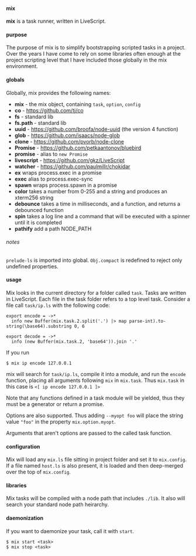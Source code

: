 #### mix

**mix** is a task runner, written in LiveScript.

#### purpose

The purpose of mix is to simplify bootstrapping scripted tasks in a project.  Over the years I have come to rely on some libraries often enough at the project scripting level that I have included those globally in the mix environment.

#### globals

Globally, mix provides the following names:

- **mix** - the mix object, containing `task`, `option`, `config`
- **co** - https://github.com/tj/co
- **fs** - standard lib
- **fs.path** - standard lib
- **uuid** - https://github.com/broofa/node-uuid (the version 4 function)
- **glob** - https://github.com/isaacs/node-glob
- **clone** - https://github.com/pvorb/node-clone
- **Promise** - https://github.com/petkaantonov/bluebird
- **promise** - alias to `new Promise`
- **livescript** - https://github.com/gkz/LiveScript
- **watcher** - https://github.com/paulmillr/chokidar
- **ex** wraps process.exec in a promise
- **exec** alias to process.exec-sync
- **spawn** wraps process.spawn in a promise
- **color** takes a number from 0-255 and a string and produces an xterm256 string
- **debounce** takes a time in milliseconds, and a function, and returns a debounced function
- **spin** takes a log line and a command that will be executed with a spinner until it is completed
- **pathify** add a path NODE_PATH

###### notes
`prelude-ls` is imported into global.
`Obj.compact` is redefined to reject only undefined properties.

#### usage
Mix looks in the current directory for a folder called `task`.  Tasks are written in LiveScript.  Each file in the task folder refers to a top level task.  Consider a file call `task/ip.ls` with the following code:
```
export encode = ->*
  info new Buffer(mix.task.2.split('.') |> map parse-int).to-string(\base64).substring 0, 6

export decode = ->*
  info (new Buffer(mix.task.2, 'base64')).join '.'
```
If you run
```
$ mix ip encode 127.0.0.1
```
mix will search for `task/ip.ls`, compile it into a module, and run the `encode` function, placing all arguments following `mix` in `mix.task`.  Thus `mix.task` in this case is `<[ ip encode 127.0.0.1 ]>`

Note that any functions defined in a task module will be yielded, thus they must be a generator or return a promise.

Options are also supported.  Thus adding `--myopt foo` will place the string value `"foo"` in the property `mix.option.myopt`.

Arguments that aren't options are passed to the called task function.

#### configuration

Mix will load any `mix.ls` file sitting in project folder and set it to `mix.config`.  If a file named `host.ls` is also present, it is loaded and then deep-merged over the top of `mix.config`.

#### libraries

Mix tasks will be compiled with a node path that includes `./lib`.  It also will search your standard node path heirarchy.

#### daemonization

If you want to daemonize your task, call it with `start`.

```
$ mix start <task>
$ mix stop <task>
```

